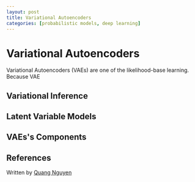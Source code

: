 ```yaml
---
layout: post
title: Variational Autoencoders
categories: [probabilistic models, deep learning]
---
```

# Variational Autoencoders
Variational Autoencoders (VAEs) are one of the likelihood-base learning. Because VAE
## Variational Inference


## Latent Variable Models


## VAEs's Components


## References

Written by [Quang Nguyen](https://quang-ngh.github.io)






